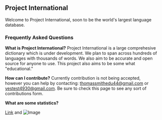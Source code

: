 ## Project International
Welcome to Project International, soon to be the world's largest language database.

### Frequently Asked Questions
**What is Project International?**
Project International is a large comprehesive dictionary which is under development. We plan to span across hundreds of languages with thousands of words. We also aim to be accurate and open source for anyone to use. This project also aims to be some what "educational."

**How can I contribute?**
Currently contribution is not being accepted, however you can help by contacting: thomassmithedu44@gmail.com or yestest4930@gmail.com. Be sure to check this page to see any sort of contributions form.

**What are some statistics?**



[Link](url) and ![Image](src)
